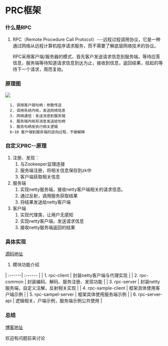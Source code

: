 # PRC框架
### 什么是RPC
1. RPC（Remote Procedure Call Protocol）---远程过程调用协议，它是一种通过网络从远程计算机程序请求服务，而不需要了解底层网络技术的协议。

    RPC采用客户端/服务器的模式，首先客户发送请求信息到服务端，等待应答信息，服务端等待知道请求信息到达为止，接收到信息，返回结果，挂起的等待下一个请求，周而复始。
### 原理图
   ![](https://i.imgur.com/9ZVDkPz.png)
	
	  1. 调用客户端句柄：参数传送
	  2. 调用系统内核，发送网络信息
	  3. 网络通信：发送消息到服务端
	  4. 服务端内核将消息发送给句柄
	  5. 服务句柄发执行相关逻辑
	  6~10 客户端到服务端的逆向过程，不做解释
### 自定义PRC--原理
  1. 注册、发现：
     1. 与Zookeeper监理连接
     2. 服务端注册，将相关信息保存到zk中
     3. 客户端获取相关信息
  2. 服务端
     1. 实现netty服务端，接收netty客户端相关的请求信息。
     2. 通过反射，调用服务获取结果
     3. 将结果发送给netty客户端
  3. 客户端
     1. 实现代理类，让用户无感知
     2. 实现netty客户端，发送请求信息
     3. 接收netty服务端返回的结果
### 具体实现

[源码地址](https://github.com/Noing/ralap-rpc)
 1. 模块功能介绍
  
| :------| :------ |
| 1. rpc-client | 封装netty客户端与代理实现 |
| 2. rpc-common | 封装编码、解码、服务注册、发现功能 |
| 3. rpc-server | 封装netty服务端，自定义注解，反射相关实现 |
| 4. rpc-sample-client | 框架具体使用客户端示例 |
| 5. rpc-sampel-server | 框架具体使用服务端示例 |
| 6. rpc-server-api | 逻辑相关，户端示例，服务端示例公共使用 |
### 总结
  [博客地址](http://www.itfan.top)
  
  欢迎有问题前来讨论